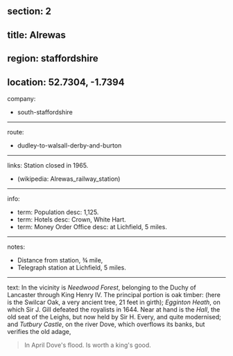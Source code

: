 section: 2
----
title: Alrewas
----
region: staffordshire
----
location: 52.7304, -1.7394
----
company:
- south-staffordshire
----
route:
- dudley-to-walsall-derby-and-burton
----
links:
Station closed in 1965.
- (wikipedia: Alrewas_railway_station)
----
info:
- term: Population
  desc: 1,125.
- term: Hotels
  desc: Crown, White Hart.
- term: Money Order Office
  desc: at Lichfield, 5 miles.
----
notes:
- Distance from station, ¾ mile,
- Telegraph station at Lichfield, 5 miles.
----
text: In the vicinity is *Needwood Forest*, belonging to the Duchy of Lancaster through King Henry IV. The principal portion is oak timber: (here is the Swilcar Oak, a very ancient tree, 21 feet in girth); *Egginton Heath*, on which Sir J. Gill defeated the royalists in 1644. Near at hand is the *Hall*, the old seat of the Leighs, but now held by Sir H. Every, and quite modernised; and *Tutbury Castle*, on the river Dove, which overflows its banks, but verifies the old adage,

> In April Dove's flood.
> Is worth a king's good.
